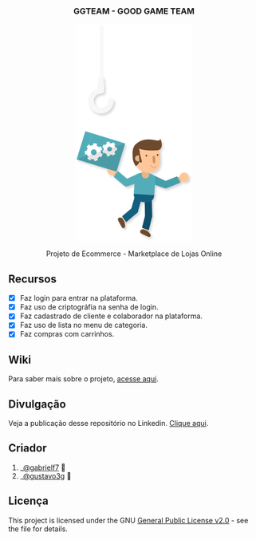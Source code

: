 <div align="center">
  <h3>GGTEAM - GOOD GAME TEAM</h3>
  
  <img alt="Codigo Funcionando" src="https://github.com/gabrielf7/GGTEAM/blob/master/src/main/webapp/app_src/assets/user-bag.png" >
  
  <p>Projeto de Ecommerce - Marketplace de Lojas Online</p>
</div>

## Recursos
 
- [x] Faz login para entrar na plataforma.
- [x] Faz uso de criptográfia na senha de login.
- [x] Faz cadastrado de cliente e colaborador na plataforma.
- [x] Faz uso de lista no menu de categoria.
- [x] Faz compras com carrinhos.

## Wiki
Para saber mais sobre o projeto, [acesse aqui](https://github.com/gabrielf7/GGTEAM-Ecommerce-MoreShop/wiki).

## Divulgação
Veja a publicação desse repositório no Linkedin. [Clique aqui](https://www.linkedin.com/feed/update/urn:li:ugcPost:6817070694040391680/).

## Criador

  1. _[@gabrielf7](https://github.com/gabrielf7) :shopping_cart:
  2. _[@gustavo3g](https://github.com/gustavo3g) :shopping_cart:

## Licença

This project is licensed under the GNU [General Public License v2.0](https://github.com/gabrielf7/GGTEAM-Ecommerce-MoreShop/blob/master/LICENSE) - see the file for details.
